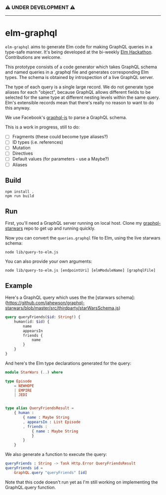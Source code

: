 ### ⚠ UNDER DEVELOPMENT ⚠

---

# elm-graphql

`elm-graphql` aims to generate Elm code for making GraphQL queries in a type-safe manner.
It's being developed at the bi-weekly [Elm Hackathon](http://www.meetup.com/Elm-user-group-SF/).
Contributions are welcome.

This prototype consists of a code generator which takes GraphQL schema and named queries in a
.graphql file and generates corresponding Elm types. The schema is obtained by introspection
of a live GraphQL server.

The type of each query is a single large record. We do not generate type aliases for each "object",
because GraphQL allows different fields to be selected for the same type at different nesting
levels within the same query. Elm's extensible records mean that there's really no reason to want
to do this anyway.

We use Facebook's [graphql-js](https://github.com/graphql/graphql-js) to parse a GraphQL
schema.

This is a work in progress, still to do:

- [ ] Fragments (these could become type aliases?)
- [ ] ID types (i.e. references)
- [ ] Mutation
- [ ] Directives
- [ ] Default values (for parameters - use a Maybe?)
- [ ] Aliases

## Build

    npm install .
    npm run build
    
## Run

First, you'll need a GraphQL server running on local host.
Clone my [graphql-starwars](https://github.com/jahewson/graphql-starwars) repo to
get up and running quickly.

Now you can convert the `queries.graphql` file to Elm, using the live starwars schema:

    node lib/query-to-elm.js

You can also provide your own arguments:

    node lib/query-to-elm.js [endpointUri] [elmModuleName] [graphqlFile]

## Example

Here's a GraphQL query which uses the the [starwars schema]:(https://github.com/jahewson/graphql-starwars/blob/master/src/thirdparty/starWarsSchema.js)

```graphql
query queryFriends($id: String!) {
    human(id: $id) {
        name
        appearsIn
        friends {
            name
        }
    }
}
```

And here's the Elm type declarations generated for the query:

```elm
module StarWars (..) where

type Episode
    = NEWHOPE
    | EMPIRE
    | JEDI


type alias QueryFriendsResult =
    { human :
        { name : Maybe String
        , appearsIn : List Episode
        , friends :
            { name : Maybe String
            }
        }
    }
```

We also generate a function to execute the query:

```elm
queryFriends : String -> Task Http.Error QueryFriendsResult
queryFriends id =
    GraphQL.query "queryFriends" [id]
```

Note that this code doesn't run yet as I'm still working on
implementing the GraphQL.query function.

